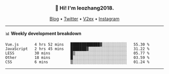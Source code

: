 <h3 align="center">👋 Hi! I'm leozhang2018.</h3>
<p align="center">
  <a href="https://code.leozhang2018.me">Blog</a> •
  <a href="https://twitter.com/leozhang2018">Twitter</a> •
  <a href="https://www.v2ex.com/member/leozhang">V2ex</a> •
  <a href="https://www.instagram.com/leozhanghere">Instagram</a>
</p>

-------

📊 **Weekly development breakdown**
<!--START_SECTION:waka-->
```text
Vue.js       4 hrs 52 mins   █████████████▓░░░░░░░░░░░   55.30 % 
JavaScript   2 hrs 45 mins   ███████▓░░░░░░░░░░░░░░░░░   31.22 % 
LESS         30 mins         █▒░░░░░░░░░░░░░░░░░░░░░░░   05.77 % 
Other        18 mins         █░░░░░░░░░░░░░░░░░░░░░░░░   03.59 % 
CSS          6 mins          ▒░░░░░░░░░░░░░░░░░░░░░░░░   01.24 % 
```
<!--END_SECTION:waka-->
-------
